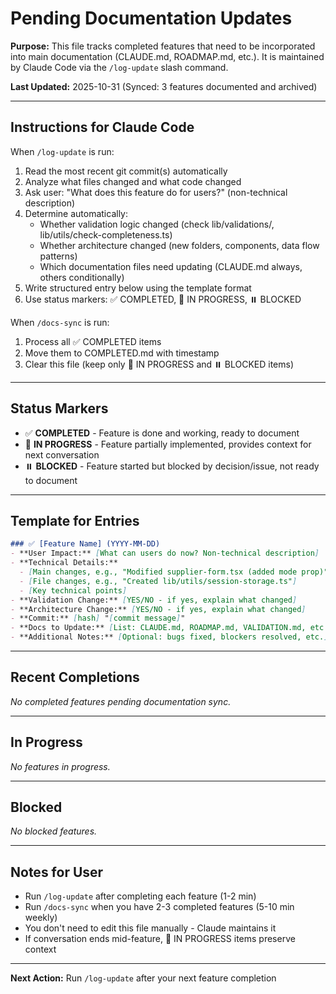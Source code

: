 # Pending Documentation Updates

**Purpose:** This file tracks completed features that need to be incorporated into main documentation (CLAUDE.md, ROADMAP.md, etc.). It is maintained by Claude Code via the `/log-update` slash command.

**Last Updated:** 2025-10-31 (Synced: 3 features documented and archived)

---

## Instructions for Claude Code

When `/log-update` is run:
1. Read the most recent git commit(s) automatically
2. Analyze what files changed and what code changed
3. Ask user: "What does this feature do for users?" (non-technical description)
4. Determine automatically:
   - Whether validation logic changed (check lib/validations/, lib/utils/check-completeness.ts)
   - Whether architecture changed (new folders, components, data flow patterns)
   - Which documentation files need updating (CLAUDE.md always, others conditionally)
5. Write structured entry below using the template format
6. Use status markers: ✅ COMPLETED, 🚧 IN PROGRESS, ⏸️ BLOCKED

When `/docs-sync` is run:
1. Process all ✅ COMPLETED items
2. Move them to COMPLETED.md with timestamp
3. Clear this file (keep only 🚧 IN PROGRESS and ⏸️ BLOCKED items)

---

## Status Markers

- ✅ **COMPLETED** - Feature is done and working, ready to document
- 🚧 **IN PROGRESS** - Feature partially implemented, provides context for next conversation
- ⏸️ **BLOCKED** - Feature started but blocked by decision/issue, not ready to document

---

## Template for Entries

```markdown
### ✅ [Feature Name] (YYYY-MM-DD)
- **User Impact:** [What can users do now? Non-technical description]
- **Technical Details:**
  - [Main changes, e.g., "Modified supplier-form.tsx (added mode prop)"]
  - [File changes, e.g., "Created lib/utils/session-storage.ts"]
  - [Key technical points]
- **Validation Change:** [YES/NO - if yes, explain what changed]
- **Architecture Change:** [YES/NO - if yes, explain what changed]
- **Commit:** [hash] "[commit message]"
- **Docs to Update:** [List: CLAUDE.md, ROADMAP.md, VALIDATION.md, etc.]
- **Additional Notes:** [Optional: bugs fixed, blockers resolved, etc.]
```

---

## Recent Completions

<!-- Claude Code: Add completed features here via /log-update -->
<!-- These will be processed by /docs-sync and moved to COMPLETED.md -->

*No completed features pending documentation sync.*

---

## In Progress

<!-- Features currently being worked on - provides context for future conversations -->

*No features in progress.*

---

## Blocked

<!-- Features started but blocked by decision/issue -->

*No blocked features.*

---

## Notes for User

- Run `/log-update` after completing each feature (1-2 min)
- Run `/docs-sync` when you have 2-3 completed features (5-10 min weekly)
- You don't need to edit this file manually - Claude maintains it
- If conversation ends mid-feature, 🚧 IN PROGRESS items preserve context

---

**Next Action:** Run `/log-update` after your next feature completion
